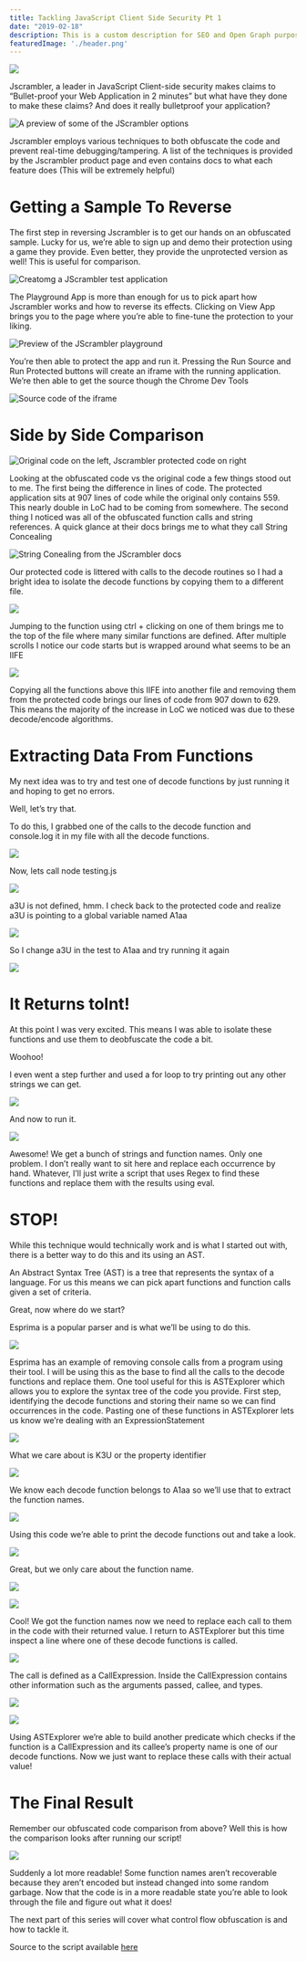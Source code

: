 ```yaml
---
title: Tackling JavaScript Client Side Security Pt 1
date: "2019-02-18"
description: This is a custom description for SEO and Open Graph purposes, rather than the default generated excerpt. Simply add a description field to the frontmatter.
featuredImage: './header.png'
---
```


![](./header.png)

Jscrambler, a leader in JavaScript Client-side security makes claims to “Bullet-proof your Web Application in 2 minutes” but what have they done to make these claims? And does it really bulletproof your application?

![A preview of some of the JScrambler options](./jscrambleroptions.png)

Jscrambler employs various techniques to both obfuscate the code and prevent real-time debugging/tampering. A list of the techniques is provided by the Jscrambler product page and even contains docs to what each feature does (This will be extremely helpful)

# Getting a Sample To Reverse
The first step in reversing Jscrambler is to get our hands on an obfuscated sample. Lucky for us, we’re able to sign up and demo their protection using a game they provide. Even better, they provide the unprotected version as well! This is useful for comparison.

![Creatomg a JScrambler test application](./createapp.png)

The Playground App is more than enough for us to pick apart how Jscrambler works and how to reverse its effects. Clicking on View App brings you to the page where you’re able to fine-tune the protection to your liking.

![Preview of the JScrambler playground](./jscramblerplayground.png)

You’re then able to protect the app and run it. Pressing the Run Source and Run Protected buttons will create an iframe with the running application. We’re then able to get the source though the Chrome Dev Tools

![Source code of the iframe](./iframesource.png)

# Side by Side Comparison

![Original code on the left, Jscrambler protected code on right](./sidebyside.png)

Looking at the obfuscated code vs the original code a few things stood out to me. The first being the difference in lines of code. The protected application sits at 907 lines of code while the original only contains 559. This nearly double in LoC had to be coming from somewhere. The second thing I noticed was all of the obfuscated function calls and string references. A quick glance at their docs brings me to what they call String Concealing

![String Conealing from the JScrambler docs](./stringconcealing.png)

Our protected code is littered with calls to the decode routines so I had a bright idea to isolate the decode functions by copying them to a different file.

![](./stubs.png)

Jumping to the function using ctrl + clicking on one of them brings me to the top of the file where many similar functions are defined. After multiple scrolls I notice our code starts but is wrapped around what seems to be an IIFE

![](./iife.png)

Copying all the functions above this IIFE into another file and removing them from the protected code brings our lines of code from 907 down to 629. This means the majority of the increase in LoC we noticed was due to these decode/encode algorithms.

# Extracting Data From Functions
My next idea was to try and test one of decode functions by just running it and hoping to get no errors.

Well, let’s try that.

To do this, I grabbed one of the calls to the decode function and console.log it in my file with all the decode functions.

![](./printdecode.png)

Now, lets call node testing.js

![](./undefinederror.png)

a3U is not defined, hmm. I check back to the protected code and realize a3U is pointing to a global variable named A1aa

![](./varreference.png)

So I change a3U in the test to A1aa and try running it again

![](./toInt.png)

# It Returns toInt!
At this point I was very excited. This means I was able to isolate these functions and use them to deobfuscate the code a bit.

Woohoo!

I even went a step further and used a for loop to try printing out any other strings we can get.

![](./printloop.png)

And now to run it.

![](./allstrings.png)

Awesome! We get a bunch of strings and function names.
Only one problem. I don’t really want to sit here and replace each occurrence by hand. Whatever, I’ll just write a script that uses Regex to find these functions and replace them with the results using eval.

# STOP!
While this technique would technically work and is what I started out with, there is a better way to do this and its using an AST.

An Abstract Syntax Tree (AST) is a tree that represents the syntax of a language. For us this means we can pick apart functions and function calls given a set of criteria.

Great, now where do we start?

Esprima is a popular parser and is what we’ll be using to do this.

![](./esprima.png)

Esprima has an example of removing console calls from a program using their tool. I will be using this as the base to find all the calls to the decode functions and replace them. One tool useful for this is ASTExplorer which allows you to explore the syntax tree of the code you provide.
First step, identifying the decode functions and storing their name so we can find occurrences in the code.
Pasting one of these functions in ASTExplorer lets us know we’re dealing with an ExpressionStatement

![](./astexplorer.png)

What we care about is K3U or the property identifier

![](./propertyidentifier.png)

We know each decode function belongs to A1aa so we’ll use that to extract the function names.

![](./extractfunctionnames.png)

Using this code we’re able to print the decode functions out and take a look.

![](./functionnames.png)

Great, but we only care about the function name.

![](./updateextraction.png)

![](./newfunctionnames.png)

Cool! We got the function names now we need to replace each call to them in the code with their returned value. I return to ASTExplorer but this time inspect a line where one of these decode functions is called.

![](./astexplorer2.png)

The call is defined as a CallExpression. Inside the CallExpression contains other information such as the arguments passed, callee, and types.

![](./callexpression.png)

![](./printfunctioncalls.png)


Using ASTExplorer we’re able to build another predicate which checks if the function is a CallExpression and its callee’s property name is one of our decode functions. Now we just want to replace these calls with their actual value!

# The Final Result
Remember our obfuscated code comparison from above? Well this is how the comparison looks after running our script!

![](./beforeafter.png)

Suddenly a lot more readable! Some function names aren’t recoverable because they aren’t encoded but instead changed into some random garbage. Now that the code is in a more readable state you’re able to look through the file and figure out what it does!

The next part of this series will cover what control flow obfuscation is and how to tackle it.

Source to the script available [here](https://gist.github.com/char/78881ce52466cd6d78f459fe1b969ca4)
